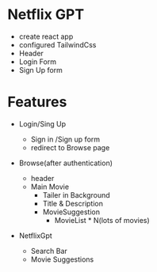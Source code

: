 # Netflix GPT

- create react app
- configured TailwindCss
- Header
- Login Form
- Sign Up form

# Features
- Login/Sing Up 
    - Sign in /Sign up form
    - redirect to Browse page

- Browse(after authentication)
    - header
    - Main Movie
        - Tailer in Background
        - Title & Description
        - MovieSuggestion
            - MovieList * N(lots of movies)

- NetflixGpt
    - Search Bar
    - Movie Suggestions

